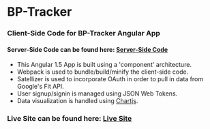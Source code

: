 # BP-Tracker
### Client-Side Code for BP-Tracker Angular App
#### Server-Side Code can be found here: [Server-Side Code](https://github.com/aaronbini/BP-Server "Server-Side Code")

* This Angular 1.5 App is built using a 'component' architecture.
* Webpack is used to bundle/build/minify the client-side code.
* Satellizer is used to incorporate OAuth in order to pull in data from Google's Fit API.
* User signup/signin is managed using JSON Web Tokens.
* Data visualization is handled using [Chartjs](http://www.chartjs.org/ "Chartjs").

### Live Site can be found here: [Live Site](https://fit-bp-tracker.herokuapp.com "Heroku Site")
